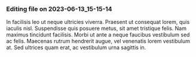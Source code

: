 

### Editing file on 2023-06-13_15-15-14

In facilisis leo ut neque ultricies viverra. Praesent ut consequat lorem, quis iaculis nisl. Suspendisse quis posuere metus, sit amet tristique felis. Nam maximus tincidunt facilisis. Morbi ut ante a neque faucibus vestibulum sed ac felis. Maecenas rutrum hendrerit augue, vel venenatis lorem vestibulum at. Sed ultrices quam erat, ac vestibulum urna sagittis in.



